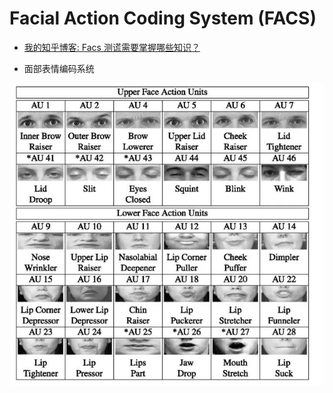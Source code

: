 # Facial Action Coding System (FACS)

* [我的知乎博客: Facs 测谎需要掌握哪些知识？](https://www.zhihu.com/question/20678294/answer/201548133)

* 面部表情编码系统

![img1](./face_action_units_illustration.jpg)
